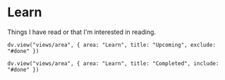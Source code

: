 # Learn
Things I have read or that I'm interested in reading.

```dataviewjs
dv.view("views/area", { area: "Learn", title: "Upcoming", exclude: "#done" })
```

```dataviewjs
dv.view("views/area", { area: "Learn", title: "Completed", include: "#done" })
```